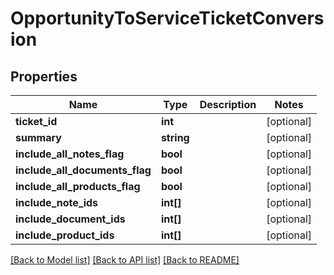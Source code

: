 # OpportunityToServiceTicketConversion

## Properties
Name | Type | Description | Notes
------------ | ------------- | ------------- | -------------
**ticket_id** | **int** |  | [optional] 
**summary** | **string** |  | [optional] 
**include_all_notes_flag** | **bool** |  | [optional] 
**include_all_documents_flag** | **bool** |  | [optional] 
**include_all_products_flag** | **bool** |  | [optional] 
**include_note_ids** | **int[]** |  | [optional] 
**include_document_ids** | **int[]** |  | [optional] 
**include_product_ids** | **int[]** |  | [optional] 

[[Back to Model list]](../README.md#documentation-for-models) [[Back to API list]](../README.md#documentation-for-api-endpoints) [[Back to README]](../README.md)


